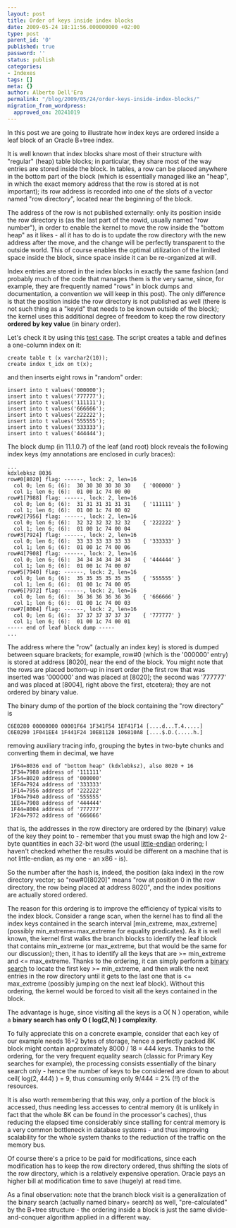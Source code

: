 ```yaml
---
layout: post
title: Order of keys inside index blocks
date: 2009-05-24 18:11:56.000000000 +02:00
type: post
parent_id: '0'
published: true
password: ''
status: publish
categories:
- Indexes
tags: []
meta: {}
author: Alberto Dell'Era
permalink: "/blog/2009/05/24/order-keys-inside-index-blocks/"
migration_from_wordpress:
  approved_on: 20241019
---
```

In this post we are going to illustrate how index keys are ordered inside a leaf block of an Oracle B+tree index.

It is well known that index blocks share most of their structure with "regular" (heap) table blocks; in particular, they share most of the way entries are stored inside the block. In tables, a row can be placed anywhere in the bottom part of the block (which is essentially managed like an "heap", in which the exact memory address that the row is stored at is not important); its row address is recorded into one of the slots of a vector named "row directory", located near the beginning of the block.

The address of the row is not published externally: only its position inside the row directory is (as the last part of the rowid, usually named "row number"), in order to enable the kernel to move the row inside the "bottom heap" as it likes - all it has to do is to update the row directory with the new address after the move, and the change will be perfectly transparent to the outside world. This of course enables the optimal utilization of the limited space inside the block, since space inside it can be re-organized at will.

Index entries are stored in the index blocks in exactly the same fashion (and probably much of the code that manages them is the very same, since, for example, they are frequently named "rows" in block dumps and documentation, a convention we will keep in this post). The only difference is that the position inside the row directory is not published as well (there is not such thing as a "keyid" that needs to be known outside of the block); the kernel uses this additional degree of freedom to keep the row directory **ordered by key value** (in binary order). 

Let's check it by using this [test case](/assets/files/2009/05/post_0005.zip). The script creates a table and defines a one-column index on it:
```plsql 
create table t (x varchar2(10));
create index t_idx on t(x);
```

and then inserts eight rows in "random" order:
```plsql 
insert into t values('000000');
insert into t values('777777');
insert into t values('111111');
insert into t values('666666');
insert into t values('222222');
insert into t values('555555');
insert into t values('333333');
insert into t values('444444');
```

The block dump (in 11.1.0.7) of the leaf (and root) block reveals the following index keys (my annotations are enclosed in curly braces):
```
...
kdxlebksz 8036
row#0[8020] flag: ------, lock: 2, len=16
  col 0; len 6; (6):  30 30 30 30 30 30    { '000000' }
  col 1; len 6; (6):  01 00 1c 74 00 00
row#1[7988] flag: ------, lock: 2, len=16
  col 0; len 6; (6):  31 31 31 31 31 31    { '111111' }
  col 1; len 6; (6):  01 00 1c 74 00 02
row#2[7956] flag: ------, lock: 2, len=16
  col 0; len 6; (6):  32 32 32 32 32 32    { '222222' }
  col 1; len 6; (6):  01 00 1c 74 00 04
row#3[7924] flag: ------, lock: 2, len=16
  col 0; len 6; (6):  33 33 33 33 33 33    { '333333' }
  col 1; len 6; (6):  01 00 1c 74 00 06
row#4[7908] flag: ------, lock: 2, len=16
  col 0; len 6; (6):  34 34 34 34 34 34    { '444444' }
  col 1; len 6; (6):  01 00 1c 74 00 07
row#5[7940] flag: ------, lock: 2, len=16
  col 0; len 6; (6):  35 35 35 35 35 35    { '555555' }
  col 1; len 6; (6):  01 00 1c 74 00 05
row#6[7972] flag: ------, lock: 2, len=16
  col 0; len 6; (6):  36 36 36 36 36 36    { '666666' }
  col 1; len 6; (6):  01 00 1c 74 00 03
row#7[8004] flag: ------, lock: 2, len=16
  col 0; len 6; (6):  37 37 37 37 37 37    { '777777' }
  col 1; len 6; (6):  01 00 1c 74 00 01
----- end of leaf block dump -----
...  
```  
The address where the "row" (actually an index key) is stored is dumped between square brackets; for example, row#0 (which is the '000000' entry) is stored at address \[8020\], near the end of the block. You might note that the rows are placed bottom-up in insert order (the first row that was inserted was '000000' and was placed at \[8020\]; the second was '777777' and was placed at \[8004\], right above the first, etcetera); they are not ordered by binary value. 

The binary dump of the portion of the block containing the "row directory" is  
```  
C6E0280 00000000 00001F64 1F341F54 1EF41F14 [....d...T.4.....]  
C6E0290 1F041EE4 1F441F24 10E81128 106810A8 [....$.D.(.....h.]  
```

removing auxiliary tracing info, grouping the bytes in two-byte chunks and converting them in decimal, we have  
```  
 1F64=8036 end of "bottom heap" (kdxlebksz), also 8020 + 16  
 1F34=7988 address of '111111'  
 1F54=8020 address of '000000'  
 1EF4=7924 address of '333333'  
 1F14=7956 address of '222222'  
 1F04=7940 address of '555555'  
 1EE4=7908 address of '444444'  
 1F44=8004 address of '777777'  
 1F24=7972 address of '666666'  
```  
that is, the addresses in the row directory are ordered by the (binary) value of the key they point to - remember that you must swap the high and low 2-byte quantities in each 32-bit word (the usual [little-endian](http://en.wikipedia.org/wiki/Endianness) ordering; I haven't checked whether the results would be different on a machine that is not little-endian, as my one - an x86 - is).

So the number after the hash is, indeed, the position (aka index) in the row directory vector; so "row#0\[8020\]" means "row at position 0 in the row directory, the row being placed at address 8020", and the index positions are actually stored ordered.

The reason for this ordering is to improve the efficiency of typical visits to the index block. Consider a range scan, when the kernel has to find all the index keys contained in the search interval [min\_extreme, max\_extreme] (possibly min\_extreme=max\_extreme for equality predicates). As it is well known, the kernel first walks the branch blocks to identify the leaf block that contains min\_extreme (or max\_extreme, but that would be the same for our discussion); then, it has to identify all the keys that are \>= min\_extreme and \<= max\_extreme. Thanks to the ordering, it can simply perform a [binary search](http://en.wikipedia.org/wiki/Binary_search) to locate the first key \>= min\_extreme, and then walk the next entries in the row directory until it gets to the last one that is \<= max\_extreme (possibly jumping on the next leaf block). Without this ordering, the kernel would be forced to visit all the keys contained in the block.

The advantage is huge, since visiting all the keys is a O( N ) operation, while a **binary search has only O ( log(2,N) ) complexity**.

To fully appreciate this on a concrete example, consider that each key of our example needs 16+2 bytes of storage, hence a perfectly packed 8K block might contain approximately 8000 / 18 = 444 keys. Thanks to the ordering, for the very frequent equality search (classic for Primary Key searches for example), the processing consists essentially of the binary search only - hence the number of keys to be considered are down to about ceil( log(2, 444) ) = 9, thus consuming only 9/444 = 2% (!!) of the resources.

It is also worth remembering that this way, only a portion of the block is accessed, thus needing less accesses to central memory (it is unlikely in fact that the whole 8K can be found in the processor's caches), thus reducing the elapsed time considerably since stalling for central memory is a very common bottleneck in database systems - and thus improving scalability for the whole system thanks to the reduction of the traffic on the memory bus.

Of course there's a price to be paid for modifications, since each modification has to keep the row directory ordered, thus shifting the slots of the row directory, which is a relatively expensive operation. Oracle pays an higher bill at modification time to save (hugely) at read time.

As a final observation: note that the branch block visit is a generalization of the binary search (actually named binary+ search) as well, "pre-calculated" by the B+tree structure - the ordering inside a block is just the same divide-and-conquer algorithm applied in a different way.
